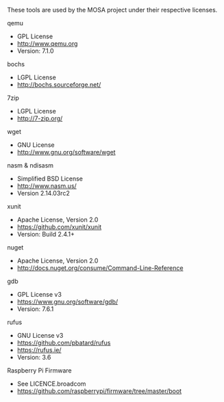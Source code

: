 These tools are used by the MOSA project under their respective licenses.

qemu
- GPL License
- http://www.qemu.org
- Version: 7.1.0

bochs
- LGPL License
- http://bochs.sourceforge.net/

7zip
- LGPL License
- http://7-zip.org/

wget
- GNU License
- http://www.gnu.org/software/wget

nasm & ndisasm
- Simplified BSD License
- http://www.nasm.us/
- Version 2.14.03rc2

xunit
- Apache License, Version 2.0
- https://github.com/xunit/xunit
- Version: Build 2.4.1+

nuget
- Apache License, Version 2.0
- http://docs.nuget.org/consume/Command-Line-Reference

gdb
- GPL License v3
- https://www.gnu.org/software/gdb/
- Version: 7.6.1

rufus
- GNU License v3
- https://github.com/pbatard/rufus
- https://rufus.ie/
- Version: 3.6

Raspberry Pi Firmware
- See LICENCE.broadcom
- https://github.com/raspberrypi/firmware/tree/master/boot
